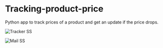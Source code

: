 # Tracking-product-price

Python app to track prices of a product and get an update if the price drops.


![Tracker SS](https://user-images.githubusercontent.com/60297037/206873521-b4750aa8-3c3a-43e8-8183-13e6313f37e2.png)


![Mail SS](https://user-images.githubusercontent.com/60297037/206873529-4d2f510f-cfb2-4746-af7c-10d6448641e0.png)

